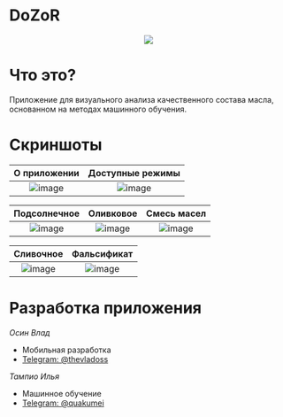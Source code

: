 # DoZoR

<p align="center">
  <img  src="https://user-images.githubusercontent.com/53406289/208452476-d45a5159-c363-463a-ac25-05b5e0803731.png" />
</p>


# Что это?

Приложение для визуального анализа качественного состава масла, основанном на методах машинного обучения.

# Скриншоты



О приложении                    | Доступные режимы          
:-------------------------:|:-------------------------:|
![image](https://user-images.githubusercontent.com/53406289/208452878-b34ad0dd-6e36-4af4-a6e2-7edb6dc1512f.png)  |  ![image](https://user-images.githubusercontent.com/53406289/208453081-d0f17be6-d50c-425f-9a00-047a289929d8.png)

Подсолнечное            | Оливковое           | Смесь масел                   
:-------------------------:|:-------------------------:|:-------------------------:
![image](https://user-images.githubusercontent.com/53406289/208453668-218402d9-f01d-43b5-856e-2f2e50aeb003.png) | ![image](https://user-images.githubusercontent.com/53406289/208453718-af9f486f-e52f-44cb-8f5d-f37e8df9bcb5.png) | ![image](https://user-images.githubusercontent.com/53406289/208454934-5bea9908-d031-4f71-81c4-34e22316cc1b.png)


Сливочное                  | Фальсификат         
:-------------------------:|:-------------------------:|
![image](https://user-images.githubusercontent.com/53406289/208455358-d7ad89a3-af67-470f-aec8-890413ccbb43.png) | ![image](https://user-images.githubusercontent.com/53406289/208455331-66626e49-70b0-465e-a3ce-68c77dca6e40.png)  

# Разработка приложения

*Осин Влад*
- Мобильная разработка
- [Telegram: @thevladoss](https://t.me/thevladoss) 

*Тампио Илья*
- Машинное обучение
- [Telegram: @quakumei](https://t.me/Quakumei)
